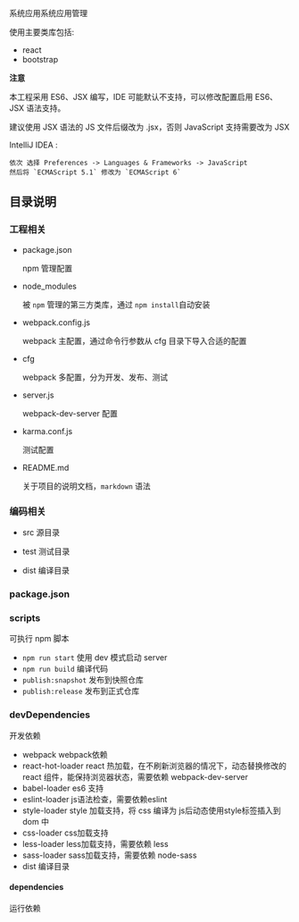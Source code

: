 系统应用系统应用管理

使用主要类库包括:

* react
* bootstrap

__注意__

本工程采用 ES6、JSX 编写，IDE 可能默认不支持，可以修改配置启用 ES6、JSX 语法支持。

建议使用 JSX 语法的 JS 文件后缀改为 .jsx，否则 JavaScript 支持需要改为 JSX

IntelliJ IDEA :

    依次 选择 Preferences -> Languages & Frameworks -> JavaScript
    然后将 `ECMAScript 5.1` 修改为 `ECMAScript 6`

## 目录说明
### 工程相关
* package.json

    npm 管理配置

* node_modules

    被 `npm` 管理的第三方类库，通过 `npm install`自动安装

* webpack.config.js

    webpack 主配置，通过命令行参数从 cfg 目录下导入合适的配置

* cfg

    webpack 多配置，分为开发、发布、测试

* server.js

    webpack-dev-server 配置

* karma.conf.js

    测试配置

* README.md

    关于项目的说明文档，`markdown` 语法

### 编码相关

* src 源目录

* test 测试目录

* dist 编译目录

### package.json

### scripts
可执行 npm 脚本

* `npm run start` 使用 dev 模式启动 server
* `npm run build` 编译代码
* `publish:snapshot` 发布到快照仓库
* `publish:release` 发布到正式仓库


### devDependencies
开发依赖

* webpack
  webpack依赖
* react-hot-loader
  react 热加载，在不刷新浏览器的情况下，动态替换修改的 react 组件，能保持浏览器状态，需要依赖 webpack-dev-server
* babel-loader
  es6 支持
* eslint-loader
  js语法检查，需要依赖eslint
* style-loader
  style 加载支持，将 css 编译为 js后动态使用style标签插入到 dom 中
* css-loader
  css加载支持
* less-loader
  less加载支持，需要依赖 less
* sass-loader
  sass加载支持，需要依赖 node-sass
* dist 编译目录

#### dependencies
运行依赖
